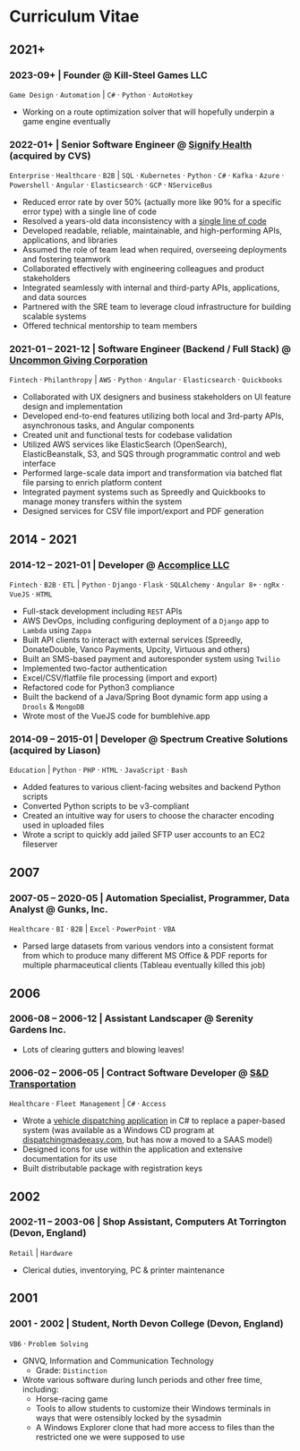 # Curriculum Vitae

## 2021+

### 2023-09+ | Founder @ Kill-Steel Games LLC

`Game Design` · `Automation` | `C#` · `Python` · `AutoHotkey`

- Working on a route optimization solver that will hopefully underpin a game engine eventually

### 2022-01+ | Senior Software Engineer @ [Signify Health](https://signifyhealth.com) (acquired by CVS)

`Enterprise` · `Healthcare` · `B2B` | `SQL` · `Kubernetes` · `Python` · `C#` · `Kafka` · `Azure` · `Powershell` · `Angular` · `Elasticsearch` · `GCP` · `NServiceBus`

- Reduced error rate by over 50% (actually more like 90% for a specific error type) with a single line of code
- Resolved a years-old data inconsistency with a [single line of code](Stories/2024-09-18.md)
- Developed readable, reliable, maintainable, and high-performing APIs, applications, and libraries
- Assumed the role of team lead when required, overseeing deployments and fostering teamwork
- Collaborated effectively with engineering colleagues and product stakeholders
- Integrated seamlessly with internal and third-party APIs, applications, and data sources
- Partnered with the SRE team to leverage cloud infrastructure for building scalable systems
- Offered technical mentorship to team members

### 2021-01 – 2021-12 | Software Engineer (Backend / Full Stack) @ [Uncommon Giving Corporation](https://uncommongiving.com)

`Fintech` · `Philanthropy` | `AWS` · `Python` · `Angular` · `Elasticsearch` · `Quickbooks`

- Collaborated with UX designers and business stakeholders on UI feature design and implementation
- Developed end-to-end features utilizing both local and 3rd-party APIs, asynchronous tasks, and Angular components
- Created unit and functional tests for codebase validation
- Utilized AWS services like ElasticSearch (OpenSearch), ElasticBeanstalk, S3, and SQS through programmatic control and web interface
- Performed large-scale data import and transformation via batched flat file parsing to enrich platform content
- Integrated payment systems such as Spreedly and Quickbooks to manage money transfers within the system
- Designed services for CSV file import/export and PDF generation

## 2014 - 2021

### 2014-12 – 2021-01 | Developer @ [Accomplice LLC](https://accpl.co)

`Fintech` · `B2B` · `ETL` | `Python` · `Django` · `Flask` · `SQLAlchemy` · `Angular 8+` · `ngRx` · `VueJS` · `HTML`

- Full-stack development including `REST` APIs
- AWS DevOps, including configuring deployment of a `Django` app to `Lambda` using `Zappa`
- Built API clients to interact with external services (Spreedly, DonateDouble, Vanco Payments, Upcity, Virtuous and others)
- Built an SMS-based payment and autoresponder system using `Twilio`
- Implemented two-factor authentication
- Excel/CSV/flatfile file processing (import and export)
- Refactored code for Python3 compliance
- Built the backend of a Java/Spring Boot dynamic form app using a `Drools` & `MongoDB`
- Wrote most of the VueJS code for bumblehive.app

### 2014-09 – 2015-01 | Developer @ Spectrum Creative Solutions (acquired by Liason)

`Education` | `Python` · `PHP` · `HTML` · `JavaScript` · `Bash`

- Added features to various client-facing websites and backend Python scripts
- Converted Python scripts to be v3-compliant
- Created an intuitive way for users to choose the character encoding used in uploaded files
- Wrote a script to quickly add jailed SFTP user accounts to an EC2 fileserver

## 2007

### 2007-05 – 2020-05 | Automation Specialist, Programmer, Data Analyst @ Gunks, Inc.

`Healthcare` · `BI` · `B2B` | `Excel` · `PowerPoint` · `VBA`

- Parsed large datasets from various vendors into a consistent format from which to produce many different MS Office & PDF reports for multiple pharmaceutical clients (Tableau eventually killed this job)

## 2006

### 2006-08 – 2006-12 | Assistant Landscaper @ Serenity Gardens Inc.

- Lots of clearing gutters and blowing leaves!

### 2006-02 – 2006-05 | Contract Software Developer @ [S&D Transportation](https://dispatchingmadeeasy.com/faq)

`Healthcare` · `Fleet Management` | `C#` · `Access`

- Wrote a [vehicle dispatching application](Stories/DME.md) in C# to replace a paper-based system (was available as a Windows CD program at [dispatchingmadeeasy.com](https://dispatchingmadeeasy.com/faq), but has now a moved to a SAAS model)
- Designed icons for use within the application and extensive documentation for its use
- Built distributable package with registration keys

## 2002

### 2002-11 – 2003-06 | Shop Assistant, Computers At Torrington (Devon, England)

`Retail` | `Hardware`

- Clerical duties, inventorying, PC & printer maintenance

## 2001

### 2001 - 2002 | Student, North Devon College (Devon, England)

`VB6` · `Problem Solving`

- GNVQ, Information and Communication Technology
  - Grade: `Distinction`
- Wrote various software during lunch periods and other free time, including:
  - Horse-racing game
  - Tools to allow students to customize their Windows terminals in ways that were ostensibly locked by the sysadmin
  - A Windows Explorer clone that had more access to files than the restricted one we were supposed to use
